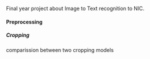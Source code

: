 Final year project about Image to Text recognition to NIC.
#### Preprocessing
##### Cropping
comparission between two cropping models
